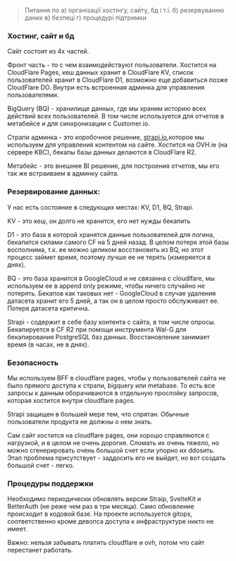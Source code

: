 > Питання по
> а) організації хостінгу, сайту, бд і т.і.
> б) резервуванню даних
> в) безпеці
> г) процедурі підтримки

### Хостинг, сайт и бд
Сайт состоит из 4х частей.

Фронт часть - то с чем взаимодействуют пользователи.
Хостится на CloudFlare Pages, кеш данных хранит в CloudFlare KV, список пользователей хранит в CloudFlare D1, возможно еще добавиться позже CloudFlare DO. Внутри есть встроенная админка для управления пользователями.

BigQuery (BQ) - хранилище данных, где мы храним историю всех действий всех пользователей. В том числе используется для отчетов в метабейсе и для синхронизации с Customer.io. 

Страпи админка - это коробочное решение, [strapi.io](https://strapi.io/),которое мы используем для управления контентом на сайте. Хостится на OVH.ie (на сервере KBC), бекапы базы данных делаются в CloudFlare R2.

Метабейс - это внешнее BI решение, для построения отчетов, мы его так же встраиваем в админку сайта.

### Резервирование данных:
У нас есть состояние в следующих местах: KV, D1, BQ, Strapi.

KV - это кеш, он долго не хранится, его нет нужды бекапить

D1 - это база в которой хранятся данные пользователей для логина, бекапится силами самого CF на 5 дней назад. В целом потеря этой базы восполнима, т.к. ее можно целиком восстановить из BQ, но этот процесс займет время, поэтому лучше ее не терять (измеряется в днях).

BQ - это база хранится в  GoogleCloud и не связанна с cloudlfare, мы используем ее в append only режиме, чтобы ничего случайно не потерять. Бекапов как таковых нет - GoogleCloud в случае удаления датасета хранит его 5 дней, а так он в целом просто обслуживает ее. Потеря датасета критична.

Strapi - содержит в себе базу контента с сайта, в том числе опросы. Бекапируется в CF R2 при помощи инструмента Wal-G для бекапирования PostgreSQL баз данных. Восстановление занимает время (в часах, не в днях).

### Безопасность
Мы используем BFF в cloudflare pages, чтобы у пользователей сайта не было прямого доступа к страпи, bigquery или metabase. То есть все запросы к данным оборачиваются в отдельную прослойку запросов, которая хостится внутри cloudflare pages.

Strapi защищен в большей мере тем, что спрятан. Обычные пользователи продукта не должны о нем знать.

Сам сайт хостится на cloudflare pages, они хорошо справляются с нагрузкой, и в целом не очень дорогие. Сломать их очень тяжело, но можно сгенерировать очень большой счет если упорно их ddosить. Этап проблема присутствует - заддосить его не выйдет, но вот создать большой счет - легко.

### Процедуры поддержки
Необходимо периодически обновлять версии Straip, SvelteKit и BetterAuth (не реже чем раз в три месяца). Само обновление происходит в кодовой базе. На проекте используется gitops, соответственно кроме девопса доступа к инфраструктуре никто не имеет. 

Важно: нельзя забывать платить cloudflare и ovh, потом что сайт перестанет работать.